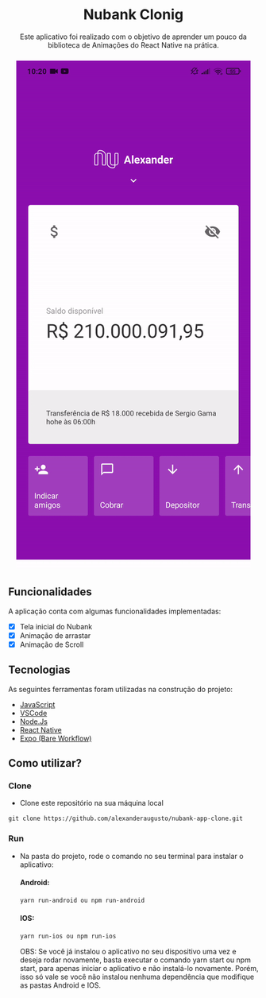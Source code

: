 <h1 align="center">Nubank Clonig</h1>
<p align="center">
Este aplicativo foi realizado com o objetivo de aprender um pouco da biblioteca de Animações do React Native na prática.
</p>

<h3 align="center"> 
  <img src="src/assets/app.gif" >
</h3>

## Funcionalidades
A aplicação conta com algumas funcionalidades implementadas:
- [X] Tela inicial do Nubank
- [X] Animação de arrastar
- [X] Animação de Scroll

## Tecnologias
As seguintes ferramentas foram utilizadas na construção do projeto:
- [JavaScript](https://www.javascript.com/)
- [VSCode](https://code.visualstudio.com/)
- [Node.Js](https://nodejs.org/)
- [React Native](https://reactnative.dev/)
- [Expo (Bare Workflow)](https://github.com/expo/create-react-native-app)

## Como utilizar? 

### Clone
- Clone este repositório na sua máquina local
```
git clone https://github.com/alexanderaugusto/nubank-app-clone.git
```

### Run
- Na pasta do projeto, rode o comando no seu terminal para instalar o aplicativo:

  #### Android:
  ```sh
  yarn run-android ou npm run-android 
  ```
  #### IOS: 
  ```sh
  yarn run-ios ou npm run-ios 
  ```

  OBS: Se você já instalou o aplicativo no seu dispositivo uma vez e deseja rodar novamente, basta executar o comando yarn start ou npm start, para apenas iniciar o aplicativo e não instalá-lo novamente. Porém, isso só vale se você não instalou nenhuma dependência que modifique as pastas Android e IOS.